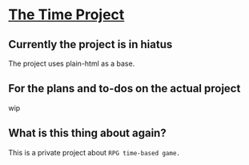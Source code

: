 # [The Time Project](https://evilz.github.io/project-dhialga)

## Currently the project is in hiatus

The project uses plain-html as a base.

## For the plans and to-dos on the actual project

wip

## What is this thing about again?

This is a private project about `RPG time-based game.`
